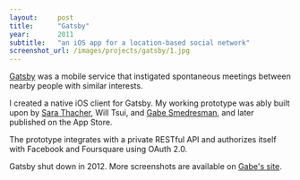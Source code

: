 ```yaml
---
layout:     post
title:      "Gatsby"
year:       2011
subtitle:   "an iOS app for a location-based social network"
screenshot_url: /images/projects/gatsby/1.jpg
---
```


[Gatsby] was a mobile service that instigated spontaneous meetings between
nearby people with similar interests. 

I created a native iOS client for Gatsby. My working prototype was ably built
upon by [Sara Thacher], Will Tsui, and [Gabe Smedresman], and later published on
the App Store.

The prototype integrates with a private RESTful API and authorizes itself with
Facebook and Foursquare using OAuth 2.0.

Gatsby shut down in 2012. More screenshots are available on [Gabe's site].

[Gatsby]:http://meetgatsby.com/
[Sara Thacher]:http://thachr.com/
[Gabe Smedresman]:http://www.smedresmania.com/
[Gabe's site]:http://www.smedresmania.com/gatsby/
